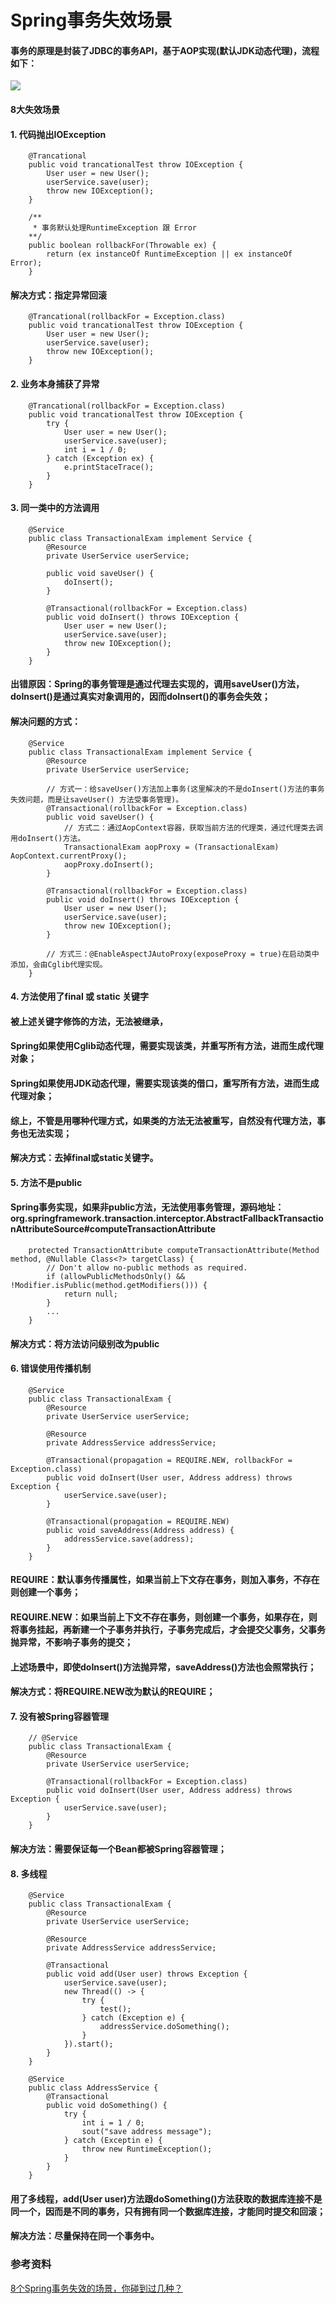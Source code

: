 # Spring事务失效场景
#### 事务的原理是封装了JDBC的事务API，基于AOP实现(默认JDK动态代理)，流程如下：
![](../resource/SSM/Spring事务切面逻辑.png)

#### 8大失效场景
#### 1. 代码抛出IOException
```
    @Trancational
    public void trancationalTest throw IOException {
        User user = new User();
        userService.save(user);
        throw new IOException();
    }
    
    /**
     * 事务默认处理RuntimeException 跟 Error
    **/
    public boolean rollbackFor(Throwable ex) {
        return (ex instanceOf RuntimeException || ex instanceOf Error);
    }
```
#### 解决方式：指定异常回滚
```
    @Trancational(rollbackFor = Exception.class)
    public void trancationalTest throw IOException {
        User user = new User();
        userService.save(user);
        throw new IOException();
    }
```

#### 2. 业务本身捕获了异常
```
    @Trancational(rollbackFor = Exception.class)
    public void trancationalTest throw IOException {
        try {
            User user = new User();
            userService.save(user);
            int i = 1 / 0;
        } catch (Exception ex) {
            e.printStaceTrace();
        }
    }
```

#### 3. 同一类中的方法调用
```
    @Service
    public class TransactionalExam implement Service {
        @Resource
        private UserService userService;
        
        public void saveUser() {
            doInsert();
        }
        
        @Transactional(rollbackFor = Exception.class)
        public void doInsert() throws IOException {
            User user = new User();
            userService.save(user);
            throw new IOException();    
        }
    }
```
#### 出错原因：Spring的事务管理是通过代理去实现的，调用saveUser()方法，doInsert()是通过真实对象调用的，因而doInsert()的事务会失效；
#### 解决问题的方式：
```
    @Service
    public class TransactionalExam implement Service {
        @Resource
        private UserService userService;
        
        // 方式一：给saveUser()方法加上事务(这里解决的不是doInsert()方法的事务失效问题，而是让saveUser() 方法受事务管理)。
        @Transactional(rollbackFor = Exception.class)
        public void saveUser() {
            // 方式二：通过AopContext容器，获取当前方法的代理类，通过代理类去调用doInsert()方法。
            TransactionalExam aopProxy = (TransactionalExam) AopContext.currentProxy();
            aopProxy.doInsert();
        }
        
        @Transactional(rollbackFor = Exception.class)
        public void doInsert() throws IOException {
            User user = new User();
            userService.save(user);
            throw new IOException();    
        }
        
        // 方式三：@EnableAspectJAutoProxy(exposeProxy = true)在启动类中添加，会由Cglib代理实现。
    }
```

#### 4. 方法使用了final 或 static 关键字
#### 被上述关键字修饰的方法，无法被继承，
#### Spring如果使用Cglib动态代理，需要实现该类，并重写所有方法，进而生成代理对象；
#### Spring如果使用JDK动态代理，需要实现该类的借口，重写所有方法，进而生成代理对象；
#### 综上，不管是用哪种代理方式，如果类的方法无法被重写，自然没有代理方法，事务也无法实现；
#### 解决方式：去掉final或static关键字。

#### 5. 方法不是public
#### Spring事务实现，如果非public方法，无法使用事务管理，源码地址：org.springframework.transaction.interceptor.AbstractFallbackTransactionAttributeSource#computeTransactionAttribute
```
    protected TransactionAttribute computeTransactionAttribute(Method method, @Nullable Class<?> targetClass) {
        // Don't allow no-public methods as required.
        if (allowPublicMethodsOnly() && !Modifier.isPublic(method.getModifiers())) {
            return null;
        }
        ...
	}
```
#### 解决方式：将方法访问级别改为public

#### 6. 错误使用传播机制
```
    @Service
    public class TransactionalExam {
        @Resource
        private UserService userService;
        
        @Resource
        private AddressService addressService;
        
        @Transactional(propagation = REQUIRE.NEW, rollbackFor = Exception.class)
        public void doInsert(User user, Address address) throws Exception {
            userService.save(user);
        }
        
        @Transactional(propagation = REQUIRE.NEW)
        public void saveAddress(Address address) {
            addressService.save(address);
        }
    }
```
#### REQUIRE：默认事务传播属性，如果当前上下文存在事务，则加入事务，不存在则创建一个事务；
#### REQUIRE.NEW：如果当前上下文不存在事务，则创建一个事务，如果存在，则将事务挂起，再新建一个子事务并执行，子事务完成后，才会提交父事务，父事务抛异常，不影响子事务的提交；
#### 上述场景中，即使doInsert()方法抛异常，saveAddress()方法也会照常执行；
#### 解决方式：将REQUIRE.NEW改为默认的REQUIRE；

#### 7. 没有被Spring容器管理
```
    // @Service
    public class TransactionalExam {
        @Resource
        private UserService userService;
        
        @Transactional(rollbackFor = Exception.class)
        public void doInsert(User user, Address address) throws Exception {
            userService.save(user);
        }
    }
```
#### 解决方法：需要保证每一个Bean都被Spring容器管理；

#### 8. 多线程
```
    @Service
    public class TransactionalExam {
        @Resource
        private UserService userService;
        
        @Resource
        private AddressService addressService;
        
        @Transactional
        public void add(User user) throws Exception {
            userService.save(user);
            new Thread(() -> {
                try {
                    test();
                } catch (Exception e) {
                    addressService.doSomething();
                }
            }).start();
        }
    }
    
    @Service
    public class AddressService {
        @Transactional
        public void doSomething() {
            try {
                int i = 1 / 0;
                sout("save address message");
            } catch (Exceptin e) {
                throw new RuntimeException();
            }
        }
    }
```
#### 用了多线程，add(User user)方法跟doSomething()方法获取的数据库连接不是同一个，因而是不同的事务，只有拥有同一个数据库连接，才能同时提交和回滚；
#### 解决方法：尽量保持在同一个事务中。 

### 参考资料
<a href="https://juejin.cn/post/7179080622504149029">8个Spring事务失效的场景，你碰到过几种？
</a>
